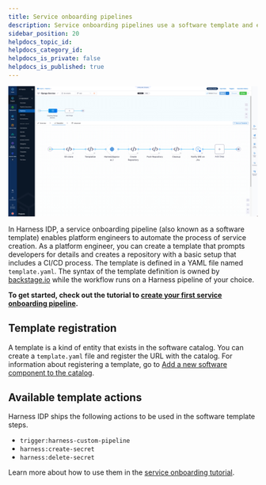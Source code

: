 ```yaml
---
title: Service onboarding pipelines
description: Service onboarding pipelines use a software template and enable a developer to spawn new software applications easily while following the company's best practices.
sidebar_position: 20
helpdocs_topic_id:
helpdocs_category_id:
helpdocs_is_private: false
helpdocs_is_published: true
---
```


![](../getting-started/static/pipelines-screenshot.png)

In Harness IDP, a service onboarding pipeline (also known as a software template) enables platform engineers to automate the process of service creation. As a platform engineer, you can create a template that prompts developers for details and creates a repository with a basic setup that includes a CI/CD process. The template is defined in a YAML file named `template.yaml`. The syntax of the template definition is owned by [backstage.io](https://backstage.io/docs/features/software-templates/writing-templates) while the workflow runs on a Harness pipeline of your choice.

<!-- See it in action: Demo video -->

**To get started, check out the tutorial to [create your first service onboarding pipeline](/tutorials/internal-developer-portal/service-onboarding-pipeline).**

## Template registration

A template is a kind of entity that exists in the software catalog. You can create a `template.yaml` file and register the URL with the catalog. For information about registering a template, go to [Add a new software component to the catalog](../getting-started/register-a-new-software-component.md).

## Available template actions

Harness IDP ships the following actions to be used in the software template steps.

- `trigger:harness-custom-pipeline`
- `harness:create-secret`
- `harness:delete-secret`

Learn more about how to use them in the [service onboarding tutorial](/tutorials/internal-developer-portal/using-secret-as-an-input).
